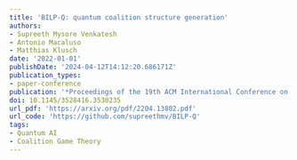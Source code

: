 ```yaml
---
title: 'BILP-Q: quantum coalition structure generation'
authors:
- Supreeth Mysore Venkatesh
- Antonio Macaluso
- Matthias Klusch
date: '2022-01-01'
publishDate: '2024-04-12T14:12:20.686171Z'
publication_types:
- paper-conference
publication: '*Proceedings of the 19th ACM International Conference on Computing Frontiers*'
doi: 10.1145/3528416.3530235
url_pdf: 'https://arxiv.org/pdf/2204.13802.pdf'
url_code: 'https://github.com/supreethmv/BILP-Q'
tags:
- Quantum AI
- Coalition Game Theory
---
```

